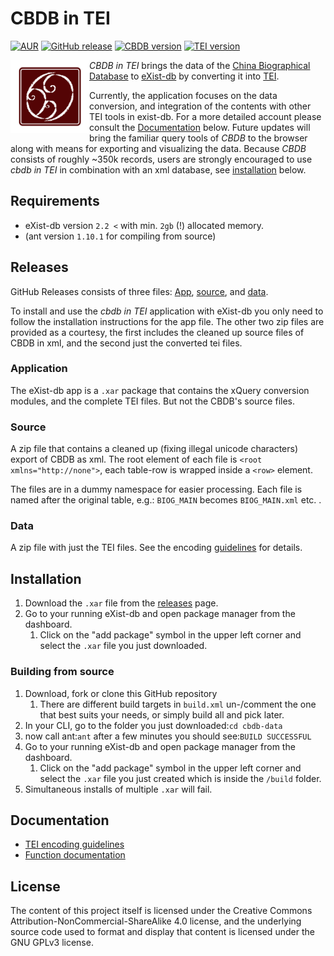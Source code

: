 # CBDB in TEI
[![AUR](https://img.shields.io/badge/license-GPLv3.0-blue.svg)](https://choosealicense.com/licenses/gpl-3.0/)
[![GitHub release](https://img.shields.io/badge/release-0.6.1-green.svg)](https://github.com/duncdrum/cbdb-data/releases/latest)
[![CBDB version](https://img.shields.io/badge/CBDB-20150202-red.svg)](https://hu-my.sharepoint.com/personal/hongsuwang_fas_harvard_edu/_layouts/15/guestaccess.aspx?guestaccesstoken=3E8k6iahdJx2Ew6k%2BAeKHDuP4DSSFzbpy02BbfjXhKs%3D&docid=09fda1531e3214410a18eb2aece0b003f)
[![TEI version](https://img.shields.io/badge/TEI_P5-3.1.0-yellow.svg)](http://www.tei-c.org/release/doc/tei-p5-doc/en/html/index.html)

<img src="icon.png" align="left" width="25%"/>

*CBDB in TEI* brings the data of the [China Biographical Database](http://projects.iq.harvard.edu/cbdb/home)
to [eXist-db](http://exist-db.org/exist/apps/homepage/index.html) by converting it into [TEI](http://www.tei-c.org/index.xml).

Currently, the application focuses on the data conversion, and integration of the contents with other TEI tools in exist-db.
For a more detailed account please consult the [Documentation](#documentation) below. Future updates will bring the familiar query
tools of *CBDB* to the browser along with means for exporting and visualizing the data.
Because *CBDB* consists of roughly ~350k records, users are strongly encouraged to use *cbdb in TEI* in combination with an xml database, see [installation](#installation) below.

## Requirements
*   eXist-db version ``2.2 <`` with min. ``2gb`` (!) allocated memory.
*   (ant version ``1.10.1`` for compiling from source)

## Releases
GitHub Releases consists of three files: [App](#application), [source](#source), and [data](#data).

To install and use the *cbdb in TEI* application with eXist-db you only need to follow the installation instructions for the app file.
The other two zip files are provided as a courtesy, the first includes the cleaned up source files of CBDB in xml, and the second
just the converted tei files.

### Application
The eXist-db app is a ``.xar`` package that contains the xQuery conversion modules, and the complete TEI files.
But not the CBDB's source files.

### Source
A zip file that contains a cleaned up (fixing illegal unicode characters) export of CBDB as xml.
The root element of each file is ```<root xmlns="http://none">```, each table-row is wrapped inside a ```<row>``` element.

The files are in a dummy namespace for easier processing.
Each file is named after the original table, e.g.:
```BIOG_MAIN``` becomes ```BIOG_MAIN.xml``` etc. .

### Data
A zip file with just the TEI files. See the encoding [guidelines](doc/encoding-desc.md) for details.

## Installation
1.  Download  the ``.xar`` file from the [releases](https://github.com/duncdrum/cbdb-data/releases) page.
2.  Go to your running eXist-db and open package manager from the dashboard.
    1.  Click on the "add package" symbol in the upper left corner and select the ``.xar`` file you just downloaded.

### Building from source
1.  Download, fork or clone this GitHub repository
    1.  There are different build targets in ```build.xml``` un-/comment the one that best suits your needs, or simply build all and pick later.
2.  In your CLI, go to the folder you just downloaded:``cd cbdb-data``
3.  now call ant:``ant`` after a few minutes you should see:``BUILD SUCCESSFUL``
4.  Go to your running eXist-db and open package manager from the dashboard.
    1.  Click on the "add package" symbol in the upper left corner and select the ``.xar`` file you just created which is inside the ``/build`` folder.
5.  Simultaneous installs of multiple ```.xar``` will fail.  


## Documentation
*   [TEI encoding guidelines](doc/encoding-desc.md)
*   [Function documentation](doc/function-doc.md)

## License
The content of this project itself is licensed under the Creative Commons Attribution-NonCommercial-ShareAlike 4.0 license,
and the underlying source code used to format and display that content is licensed under the GNU GPLv3 license.
